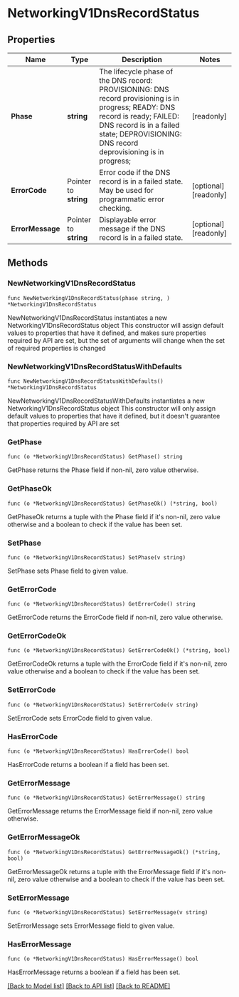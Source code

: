 # NetworkingV1DnsRecordStatus

## Properties

Name | Type | Description | Notes
------------ | ------------- | ------------- | -------------
**Phase** | **string** | The lifecycle phase of the DNS record:    PROVISIONING: DNS record provisioning is in progress;    READY: DNS record is ready;    FAILED: DNS record is in a failed state;    DEPROVISIONING: DNS record deprovisioning is in progress;  | [readonly] 
**ErrorCode** | Pointer to **string** | Error code if the DNS record is in a failed state. May be used for programmatic error checking. | [optional] [readonly] 
**ErrorMessage** | Pointer to **string** | Displayable error message if the DNS record is in a failed state. | [optional] [readonly] 

## Methods

### NewNetworkingV1DnsRecordStatus

`func NewNetworkingV1DnsRecordStatus(phase string, ) *NetworkingV1DnsRecordStatus`

NewNetworkingV1DnsRecordStatus instantiates a new NetworkingV1DnsRecordStatus object
This constructor will assign default values to properties that have it defined,
and makes sure properties required by API are set, but the set of arguments
will change when the set of required properties is changed

### NewNetworkingV1DnsRecordStatusWithDefaults

`func NewNetworkingV1DnsRecordStatusWithDefaults() *NetworkingV1DnsRecordStatus`

NewNetworkingV1DnsRecordStatusWithDefaults instantiates a new NetworkingV1DnsRecordStatus object
This constructor will only assign default values to properties that have it defined,
but it doesn't guarantee that properties required by API are set

### GetPhase

`func (o *NetworkingV1DnsRecordStatus) GetPhase() string`

GetPhase returns the Phase field if non-nil, zero value otherwise.

### GetPhaseOk

`func (o *NetworkingV1DnsRecordStatus) GetPhaseOk() (*string, bool)`

GetPhaseOk returns a tuple with the Phase field if it's non-nil, zero value otherwise
and a boolean to check if the value has been set.

### SetPhase

`func (o *NetworkingV1DnsRecordStatus) SetPhase(v string)`

SetPhase sets Phase field to given value.


### GetErrorCode

`func (o *NetworkingV1DnsRecordStatus) GetErrorCode() string`

GetErrorCode returns the ErrorCode field if non-nil, zero value otherwise.

### GetErrorCodeOk

`func (o *NetworkingV1DnsRecordStatus) GetErrorCodeOk() (*string, bool)`

GetErrorCodeOk returns a tuple with the ErrorCode field if it's non-nil, zero value otherwise
and a boolean to check if the value has been set.

### SetErrorCode

`func (o *NetworkingV1DnsRecordStatus) SetErrorCode(v string)`

SetErrorCode sets ErrorCode field to given value.

### HasErrorCode

`func (o *NetworkingV1DnsRecordStatus) HasErrorCode() bool`

HasErrorCode returns a boolean if a field has been set.

### GetErrorMessage

`func (o *NetworkingV1DnsRecordStatus) GetErrorMessage() string`

GetErrorMessage returns the ErrorMessage field if non-nil, zero value otherwise.

### GetErrorMessageOk

`func (o *NetworkingV1DnsRecordStatus) GetErrorMessageOk() (*string, bool)`

GetErrorMessageOk returns a tuple with the ErrorMessage field if it's non-nil, zero value otherwise
and a boolean to check if the value has been set.

### SetErrorMessage

`func (o *NetworkingV1DnsRecordStatus) SetErrorMessage(v string)`

SetErrorMessage sets ErrorMessage field to given value.

### HasErrorMessage

`func (o *NetworkingV1DnsRecordStatus) HasErrorMessage() bool`

HasErrorMessage returns a boolean if a field has been set.


[[Back to Model list]](../README.md#documentation-for-models) [[Back to API list]](../README.md#documentation-for-api-endpoints) [[Back to README]](../README.md)


